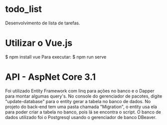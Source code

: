 # todo_list
Desenvolvimento de lista de tarefas.

# Utilizar o Vue.js
$ npm install vue
Para executar:
$ npm run serve


# API - AspNet Core 3.1

Foi utilizado Entity Framework com linq para ações no banco e o Dapper para montar algumas query's.
No console do gerenciador de pacotes, digite "update-database" para o entity gerar a tabela no banco de dados.
No projeto do back-end tem uma pasta chamada "Migration", o entity usa ela para poder criar a tabela no banco,
pois lá se encontra o script.
O banco de dados utilizado foi o Postgresql usando o gerenciador de banco DBeaver.
